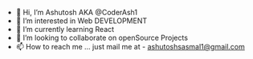 - 👋 Hi, I’m Ashutosh AKA @CoderAsh1
- 👀 I’m interested in Web DEVELOPMENT
- 🌱 I’m currently learning React
- 💞️ I’m looking to collaborate on openSource Projects
- 📫 How to reach me ... just mail me at - ashutoshsasmal1@gmail.com

<!---
CoderAsh1/CoderAsh1 is a ✨ special ✨ repository because its `README.md` (this file) appears on your GitHub profile.
You can click the Preview link to take a look at your changes.
--->

